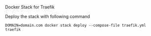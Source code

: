 Docker Stack for Traefik

Deploy the stack with following command

```
DOMAIN=domain.com docker stack deploy --compose-file traefik.yml traefik
```
